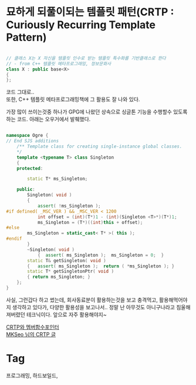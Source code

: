 묘하게 되풀이되는 템플릿 패턴(CRTP : Curiously Recurring Template Pattern)
=========================================================

```cpp

// 클래스 X는 X 자신을 템플릿 인수로 받는 템플릿 특수화를 기반클래스로 한다
// - from C++ 템플릿 메타프로그래밍, 정보문화사
class X : public base<X>
{
};

```

코드 그대로.. <br>
또한, C++ 템플릿 메타프로그래밍책에 그 활용도 잘 나와 있다.

가장 많이 쓰이는것중 하나가 GPG에 나왔던 상속으로 싱글톤 기능을 수행할수 있도록 하는 코드. 아래는 오우거에서 발췌했다.

```cpp

namespace Ogre {
// End SJS additions
    /** Template class for creating single-instance global classes.
    */
    template <typename T> class Singleton
    {
    protected:

        static T* ms_Singleton;

    public:
        Singleton( void )
        {
            assert( !ms_Singleton );
#if defined( _MSC_VER ) && _MSC_VER < 1200   
            int offset = (int)(T*)1 - (int)(Singleton <T>*)(T*)1;
            ms_Singleton = (T*)((int)this + offset);
#else
        ms_Singleton = static_cast< T* >( this );
#endif
        }
        ~Singleton( void )
            {  assert( ms_Singleton );  ms_Singleton = 0;  }
        static T& getSingleton( void )
        {   assert( ms_Singleton );  return ( *ms_Singleton ); }
        static T* getSingletonPtr( void )
        { return ms_Singleton; }
    };
}

```

사실, 그런갑다 하고 썼는데, 회사동료분이 활용하는것을 보고 충격먹고, 활용해먹어야지 생각하고 있다가, 다양한 활용성을 보고나서.. 정말 난 아무것도 아니구나라고 침울해져버렸던 테크닉이다. 앞으로 자주 활용해야지~

[CRTP와 멤버함수포인터](/blog/200805202113-crtp-member-func-ptr.md)<br/>
[MKSeo 님의 CRTP 글](http://mkseo.pe.kr/blog/?p=1598)

Tag
====
프로그래밍, 하드보일드,